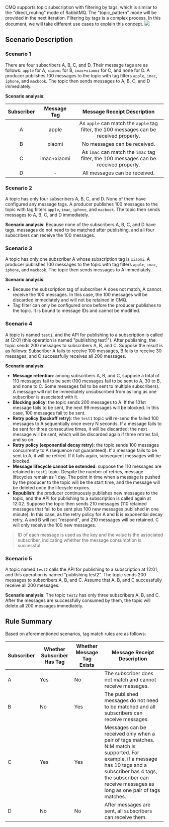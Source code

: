 CMQ supports topic subscription with filtering by tags, which is similar to the "direct_routing" mode of RabbitMQ. The "topic_pattern" mode will be provided in the next iteration. Filtering by tags is a complex process. In this document, we will take different use cases to explain this concept.
![](https://main.qcloudimg.com/raw/171e6538aafb695b153a68ff682fd38f.png)
## Scenario Description
### Scenario 1
There are four subscribers A, B, C, and D. Their message tags are as follows: `apple` for A, `xiaomi` for B, `imac+xiaomi` for C, and none for D.
A producer publishes 100 messages to the topic with tag filters `apple`, `imac`, `iphone`, and `macbook`. The topic then sends messages to A, B, C, and D immediately.

**Scenario analysis**:

| Subscriber | Message Tag | Message Receipt Description |
|:---------:|:---------:|:---------:|
| A | apple | As `apple` can match the `apple` tag filter, the 100 messages can be received properly. |
| B | xiaomi | No messages can be received. |
| C | imac+xiaomi | As `imac` can match the `imac` tag filter, the 100 messages can be received properly. |
| D | - | All messages can be received. |







### Scenario 2
A topic has only four subscribers A, B, C, and D. None of them have configured any message tags.
A producer publishes 100 messages to the topic with tag filters `apple`, `imac`, `iphone`, and `macbook`. The topic then sends messages to A, B, C, and D immediately.

**Scenario analysis**:
Because none of the subscribers A, B, C, and D have tags, messages do not need to be matched after publishing, and all four subscribers can receive the 100 messages.


### Scenario 3
A topic has only one subscriber A whose subscription tag is `xiaomi`.
A producer publishes 100 messages to the topic with tag filters `apple`, `imac`, `iphone`, and `macbook`. The topic then sends messages to A immediately.

**Scenario analysis**:
- Because the subscription tag of subscriber A does not match, A cannot receive the 100 messages. In this case, the 100 messages will be discarded immediately and will not be retained in CMQ.
- Tag filter can only be configured once before the producer publishes to the topic. It is bound to message IDs and cannot be modified.


### Scenario 4
A topic is named `test1`, and the API for publishing to a subscription is called at 12:01 (this operation is named "publishing test1"). After publishing, the topic sends 200 messages to subscribers A, B, and C.
Suppose the result is as follows: Subscriber A fails to receive 100 messages, B fails to receive 30 messages, and C successfully receives all 200 messages.

**Scenario analysis**:
- **Message retention**: among subscribers A, B, and C, suppose a total of 110 messages fail to be sent (100 messages fail to be sent to A, 30 to B, and none to C. Some messages fail to be sent to multiple subscribers). A message will not be immediately unsubscribed from as long as one subscriber is associated with it.
- **Blocking policy**: the topic sends 200 messages to A. If the 101st message fails to be sent, the next 99 messages will be blocked. In this case, 100 messages fail to be sent.
- **Retry policy (backoff retry)**: the `test1` topic will re-send the failed 100 messages to A sequentially once every N seconds. If a message fails to be sent for three consecutive times, it will be discarded; the next message will be sent, which will be discarded again if three retries fail, and so on.
- **Retry policy (exponential decay retry)**: the topic sends 100 messages concurrently to A (sequence not guaranteed). If a message fails to be sent to A, it will be retried. If it fails again, subsequent messages will be blocked.
- **Message lifecycle cannot be extended**: suppose the 110 messages are retained in `test1` topic. Despite the number of retries, message lifecycles remain as 1 day. The point in time when a message is pushed by the producer to the topic will be the start time, and the message will be deleted once the lifecycle expires.
- **Republish**: the producer continuously publishes new messages to the topic, and the API for publishing to a subscription is called again at 12:02. Suppose the topic then sends 210 messages (110 retained messages that fail to be sent plus 100 new messages published in one minute). In this case, as the retry policy for A and B is exponential decay retry, A and B will not "respond", and 210 messages will be retained. C will only receive the 100 new messages.
>ID of each message is used as the key and the value is the associated subscriber, indicating whether the message consumption is successful.





### Scenario 5
A topic named `test2` calls the API for publishing to a subscription at 12:01, and this operation is named "publishing test2". The topic sends 200 messages to subscribers A, B, and C.
Assume that A, B, and C successfully receive all 200 messages.

**Scenario analysis**:
The topic `test2` has only three subscribers A, B, and C. After the messages are successfully consumed by them, the topic will delete all 200 messages immediately.


## Rule Summary
Based on aforementioned scenarios, tag match rules are as follows:

| Subscriber | Whether Subscriber Has Tag | Whether Message Tag Exists | Message Receipt Description |
|---------|---------|---------|---------|
| A | Yes | No | The subscriber does not match and cannot receive messages. |
| B | No | Yes | The published messages do not need to be matched and all subscribers can receive messages. |
| C | Yes | Yes | Messages can be received only when a pair of tags matches. N:M match is supported. For example, if a message has 10 tags and a subscriber has 4 tags, the subscriber can receive messages as long as one pair of tags matches. |
| D | No | No | After messages are sent, all subscribers can receive them. |


